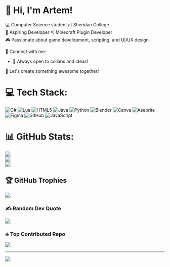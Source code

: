 # 👋 Hi, I'm Artem!  

💻 Computer Science student at Sheridan College<br/>
🚀 Aspiring Developer
⛏️ Minecraft Plugin Developer<br>
🎮 Passionate about game development, scripting, and UI/UX design<br/>

🔗 Connect with me:  
- 💬 Always open to collabs and ideas!<br/>

🌟 Let's create something awesome together!<br/>


# 💻 Tech Stack:
![C#](https://img.shields.io/badge/c%23-%23239120.svg?style=flat&logo=csharp&logoColor=white) ![Lua](https://img.shields.io/badge/lua-%232C2D72.svg?style=flat&logo=lua&logoColor=white) ![HTML5](https://img.shields.io/badge/html5-%23E34F26.svg?style=flat&logo=html5&logoColor=white) ![Java](https://img.shields.io/badge/java-%23ED8B00.svg?style=flat&logo=openjdk&logoColor=white) ![Python](https://img.shields.io/badge/python-3670A0?style=flat&logo=python&logoColor=ffdd54) ![Blender](https://img.shields.io/badge/blender-%23F5792A.svg?style=flat&logo=blender&logoColor=white) ![Canva](https://img.shields.io/badge/Canva-%2300C4CC.svg?style=flat&logo=Canva&logoColor=white) ![Aseprite](https://img.shields.io/badge/Aseprite-FFFFFF?style=flat&logo=Aseprite&logoColor=#7D929E) ![Figma](https://img.shields.io/badge/figma-%23F24E1E.svg?style=flat&logo=figma&logoColor=white) ![GitHub](https://img.shields.io/badge/github-%23121011.svg?style=flat&logo=github&logoColor=white) ![JavaScript](https://img.shields.io/badge/javascript-%23323330.svg?style=flat&logo=javascript&logoColor=%23F7DF1E)
# 📊 GitHub Stats:
![](https://github-readme-stats.vercel.app/api?username=NotRyuzaki01&theme=dark&hide_border=false&include_all_commits=false&count_private=false)<br/>
![](https://nirzak-streak-stats.vercel.app/?user=NotRyuzaki01&theme=dark&hide_border=false)<br/>
![](https://github-readme-stats.vercel.app/api/top-langs/?username=NotRyuzaki01&theme=dark&hide_border=false&include_all_commits=false&count_private=false&layout=compact)

## 🏆 GitHub Trophies
![](https://github-profile-trophy.vercel.app/?username=NotRyuzaki01&theme=radical&no-frame=false&no-bg=true&margin-w=4)

### ✍️ Random Dev Quote
![](https://quotes-github-readme.vercel.app/api?type=horizontal&theme=radical)

### 🔝 Top Contributed Repo
![](https://github-contributor-stats.vercel.app/api?username=NotRyuzaki01&limit=5&theme=dark&combine_all_yearly_contributions=true)

---
[![](https://visitcount.itsvg.in/api?id=NotRyuzaki01&icon=0&color=0)](https://visitcount.itsvg.in)

<!-- Proudly created with GPRM ( https://gprm.itsvg.in ) -->
